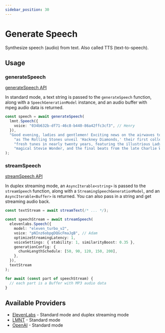 ```yaml
---
sidebar_position: 30
---
```


# Generate Speech

Synthesize speech (audio) from text. Also called TTS (text-to-speech).

## Usage

### generateSpeech

[generateSpeech API](/api/modules#generatespeech)

In standard mode, a text string is passed to the `generateSpeech` function, along with a `SpeechGenerationModel` instance, and an audio buffer with mpeg audio data is returned.

```ts
const speech = await generateSpeech(
  lmnt.Speech({
    voice: "034b632b-df71-46c8-b440-86a42ffc3cf3", // Henry
  }),
  "Good evening, ladies and gentlemen! Exciting news on the airwaves tonight " +
    "as The Rolling Stones unveil 'Hackney Diamonds,' their first collection of " +
    "fresh tunes in nearly twenty years, featuring the illustrious Lady Gaga, the " +
    "magical Stevie Wonder, and the final beats from the late Charlie Watts."
);
```

### streamSpeech

[streamSpeech API](/api/modules#streamspeech)

In duplex streaming mode, an `AsyncIterable<string>` is passed to the `streamSpeech` function, along with a `StreamingSpeechGenerationModel`, and an `AsyncIterable<Buffer>` is returned. You can also pass in a string and get streaming audio back.

```ts
const textStream = await streamText(/* ... */);

const speechStream = await streamSpeech(
  elevenlabs.Speech({
    model: "eleven_turbo_v2",
    voice: "pNInz6obpgDQGcFmaJgB", // Adam
    optimizeStreamingLatency: 1,
    voiceSettings: { stability: 1, similarityBoost: 0.35 },
    generationConfig: {
      chunkLengthSchedule: [50, 90, 120, 150, 200],
    },
  }),
  textStream
);

for await (const part of speechStream) {
  // each part is a Buffer with MP3 audio data
}
```

## Available Providers

- [ElevenLabs](/integration/model-provider/elevenlabs) - Standard mode and duplex streaming mode
- [LMNT](/integration/model-provider/lmnt) - Standard mode
- [OpenAI](/integration/model-provider/openai) - Standard mode
